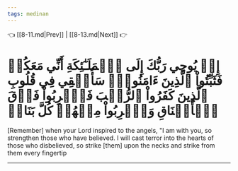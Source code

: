 ```yaml
---
tags: medinan
---
```


👈 [[8-11.md|Prev]] | [[8-13.md|Next]] 👉

# إِذۡ يُوحِي رَبُّكَ إِلَى ٱلۡمَلَـٰٓئِكَةِ أَنِّي مَعَكُمۡ فَثَبِّتُواْ ٱلَّذِينَ ءَامَنُواْۚ سَأُلۡقِي فِي قُلُوبِ ٱلَّذِينَ كَفَرُواْ ٱلرُّعۡبَ فَٱضۡرِبُواْ فَوۡقَ ٱلۡأَعۡنَاقِ وَٱضۡرِبُواْ مِنۡهُمۡ كُلَّ بَنَانٖ

[Remember] when your Lord inspired to the angels, "I am with you, so strengthen those who have believed. I will cast terror into the hearts of those who disbelieved, so strike [them] upon the necks and strike from them every fingertip

---

